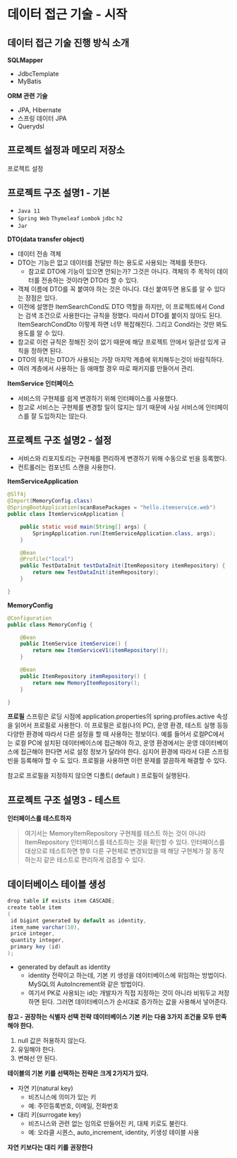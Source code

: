 # 데이터 접근 기술 - 시작

## 데이터 접근 기술 진행 방식 소개

**SQLMapper**

- JdbcTemplate
- MyBatis

**ORM 관련 기술**

- JPA, Hibernate
- 스프링 데이터 JPA
- Querydsl

## 프로젝트 설정과 메모리 저장소

프로젝트 설정

## 프로젝트 구조 설명1 - 기본

- `Java 11`
- `Spring Web` `Thymeleaf` `Lombok` `jdbc` `h2`
- `Jar`

**DTO(data transfer object)**

- 데이터 전송 객체
- DTO는 기능은 없고 데이터를 전달만 하는 용도로 사용되는 객체를 뜻한다.
    - 참고로 DTO에 기능이 있으면 안되는가? 그것은 아니다. 객체의 주 목적이 데이터를 전송하는 것이라면 DTO라 할 수 있다.
- 객체 이름에 DTO를 꼭 붙여야 하는 것은 아니다. 대신 붙여두면 용도를 알 수 있다는 장점은 있다.
- 이전에 설명한 ItemSearchCond도 DTO 역할을 하지만, 이 프로젝트에서 Cond는 검색 조건으로
사용한다는 규칙을 정했다. 따라서 DTO를 붙이지 않아도 된다. ItemSearchCondDto 이렇게 하면 너무 복잡해진다. 그리고 Cond라는 것만 봐도 용도를 알 수 있다.
- 참고로 이런 규칙은 정해진 것이 없기 때문에 해당 프로젝트 안에서 일관성 있게 규칙을 정하면 된다.
- DTO의 위치는 DTO가 사용되는 가장 마지막 계층에 위치해두는것이 바람직하다.
- 여러 계층에서 사용하는 등 애매할 경우 따로 패키지를 만들어서 관리.

**ItemService 인터페이스**

- 서비스의 구현체를 쉽게 변경하기 위해 인터페이스를 사용했다.
- 참고로 서비스는 구현체를 변경할 일이 많지는 않기 때문에 사실 서비스에 인터페이스를 잘 도입하지는 않는다.

## 프로젝트 구조 설명2 - 설정

- 서비스와 리포지토리는 구현체를 편리하게 변경하기 위해 수동으로 빈을 등록했다.
- 컨트롤러는 컴포넌트 스캔을 사용한다.

**ItemServiceApplication**

```java
@Slf4j
@Import(MemoryConfig.class)
@SpringBootApplication(scanBasePackages = "hello.itemservice.web")		//Controller만 자동 빈 스캔, 나머지는 수동으로 빈 등록
public class ItemServiceApplication {

	public static void main(String[] args) {
		SpringApplication.run(ItemServiceApplication.class, args);
	}

	@Bean
	@Profile("local")
	public TestDataInit testDataInit(ItemRepository itemRepository) {
		return new TestDataInit(itemRepository);
	}

}
```

**MemoryConfig**

```java
@Configuration
public class MemoryConfig {

    @Bean
    public ItemService itemService() {
        return new ItemServiceV1(itemRepository());
    }

    @Bean
    public ItemRepository itemRepository() {
        return new MemoryItemRepository();
    }

}
```

**프로필**
스프링은 로딩 시점에 application.properties의 spring.profiles.active 속성을 읽어서 프로필로 사용한다.
이 프로필은 로컬(나의 PC), 운영 환경, 테스트 실행 등등 다양한 환경에 따라서 다른 설정을 할 때 사용하는 정보이다.
예를 들어서 로컬PC에서는 로컬 PC에 설치된 데이터베이스에 접근해야 하고, 운영 환경에서는 운영
데이터베이스에 접근해야 한다면 서로 설정 정보가 달라야 한다. 심지어 환경에 따라서 다른 스프링 빈을 등록해야 할 수 도 있다. 프로필을 사용하면 이런 문제를 깔끔하게 해결할 수 있다.

참고로 프로필을 지정하지 않으면 디폴트( default ) 프로필이 실행된다.

## 프로젝트 구조 설명3 - 테스트

**인터페이스를 테스트하자**

> 여기서는 MemoryItemRepository 구현체를 테스트 하는 것이 아니라 ItemRepository 인터페이스를 테스트하는 것을 확인할 수 있다. 인터페이스를 대상으로 테스트하면 향후 다른 구현체로 변경되었을 때 해당 구현체가 잘 동작하는지 같은 테스트로 편리하게 검증할 수 있다.
> 

## 데이터베이스 테이블 생성

```java
drop table if exists item CASCADE;
create table item
(
 id bigint generated by default as identity,
 item_name varchar(10),
 price integer,
 quantity integer,
 primary key (id)
);
```

- generated by default as identity
    - identity 전략이고 하는데, 기본 키 생성을 데이터베이스에 위임하는 방법이다. MySQL의 AutoIncrement와 같은 방법이다.
    - 여기서 PK로 사용되는 id는 개발자가 직접 지정하는 것이 아니라 비워두고 저장하면 된다. 그러면 데이터베이스가 순서대로 증가하는 값을 사용해서 넣어준다.

**참고 - 권장하는 식별자 선택 전략**
**데이터베이스 기본 키는 다음 3가지 조건을 모두 만족해야 한다.**

1. null 값은 허용하지 않는다.
2. 유일해야 한다.
3. 변해선 안 된다.

**테이블의 기본 키를 선택하는 전략은 크게 2가지가 있다.**

- 자연 키(natural key)
    - 비즈니스에 의미가 있는 키
    - 예: 주민등록번호, 이메일, 전화번호
- 대리 키(surrogate key)
    - 비즈니스와 관련 없는 임의로 만들어진 키, 대체 키로도 불린다.
    - 예: 오라클 시퀀스, auto_increment, identity, 키생성 테이블 사용

**자연 키보다는 대리 키를 권장한다**
